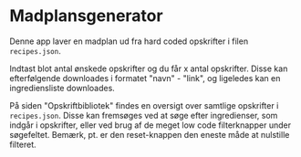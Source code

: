 # Madplansgenerator

Denne app laver en madplan ud fra hard coded opskrifter i filen `recipes.json`.

Indtast blot antal ønskede opskrifter og du får x antal opskrifter. Disse kan efterfølgende downloades i formatet "navn" - "link", og ligeledes kan en ingrediensliste downloades.

På siden "Opskriftbibliotek" findes en oversigt over samtlige opskrifter i `recipes.json`. Disse kan fremsøges ved at søge efter ingredienser, som indgår i opskrifter, eller ved brug af de meget low code filterknapper under søgefeltet. Bemærk, pt. er den reset-knappen den eneste måde at nulstille filteret.  
